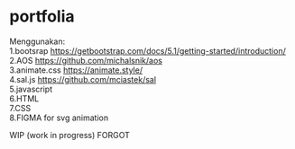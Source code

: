 # portfolia

Menggunakan: <br>
1.bootsrap https://getbootstrap.com/docs/5.1/getting-started/introduction/ <br>
2.AOS https://github.com/michalsnik/aos  <br>
3.animate.css https://animate.style/ <br>
4.sal.js https://github.com/mciastek/sal <br>
5.javascript <br>
6.HTML <br>
7.CSS <br>
8.FIGMA for svg animation



WIP (work in progress)
FORGOT

